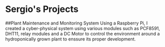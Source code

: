 # Sergio's Projects
##Plant Maintenance and Monitoring System
Using a Raspberry Pi, I created a cyber-physical system using various modules such as PCF8591, DHT11, relay modules and a DC Motor to control the environment around a hydroponically grown plant to enssure its proper development.
